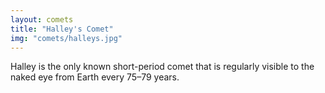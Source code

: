 ```yaml
---
layout: comets
title: "Halley's Comet"
img: "comets/halleys.jpg"
---
```


Halley is the only known short-period comet that is regularly visible to the naked eye from Earth every 75–79 years.